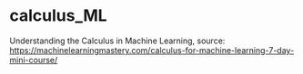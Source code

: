 # calculus_ML

Understanding the Calculus in Machine Learning, source: https://machinelearningmastery.com/calculus-for-machine-learning-7-day-mini-course/
